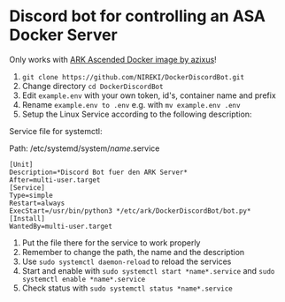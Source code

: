 # Discord bot for controlling an ASA Docker Server

Only works with [ARK Ascended Docker image by azixus](https://github.com/azixus/ARK_Ascended_Docker)!

1. `git clone https://github.com/NIREKI/DockerDiscordBot.git`
2. Change directory `cd DockerDiscordBot`
3. Edit `example.env` with your own token, id's, container name and prefix
4. Rename `example.env to .env` e.g. with `mv example.env .env`
5. Setup the Linux Service according to the following description:

Service file for systemctl: 

Path: /etc/systemd/system/*name*.service
```
[Unit]
Description=*Discord Bot fuer den ARK Server*
After=multi-user.target
[Service]
Type=simple
Restart=always
ExecStart=/usr/bin/python3 */etc/ark/DockerDiscordBot/bot.py*
[Install]
WantedBy=multi-user.target
```

1. Put the file there for the service to work properly
2. Remember to change the path, the name and the description
3. Use `sudo systemctl daemon-reload` to reload the services
4. Start and enable with `sudo systemctl start *name*.service` and `sudo systemctl enable *name*.service`
5. Check status with `sudo systemctl status *name*.service`
